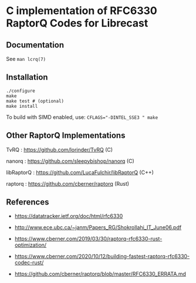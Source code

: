# C implementation of RFC6330 RaptorQ Codes for Librecast

## Documentation

See `man lcrq(7)`

## Installation

```
./configure
make
make test # (optional)
make install
```

To build with SIMD enabled, use:
`CFLAGS="-DINTEL_SSE3 " make`

## Other RaptorQ Implementations

TvRQ
: https://github.com/lorinder/TvRQ (C)

nanorq
: https://github.com/sleepybishop/nanorq (C)

libRaptorQ
: https://github.com/LucaFulchir/libRaptorQ (C++)

raptorq
: https://github.com/cberner/raptorq (Rust)

## References

- https://datatracker.ietf.org/doc/html/rfc6330

- http://www.ece.ubc.ca/~janm/Papers_RG/Shokrollahi_IT_June06.pdf

- https://www.cberner.com/2019/03/30/raptorq-rfc6330-rust-optimization/

- https://www.cberner.com/2020/10/12/building-fastest-raptorq-rfc6330-codec-rust/

- https://github.com/cberner/raptorq/blob/master/RFC6330_ERRATA.md
